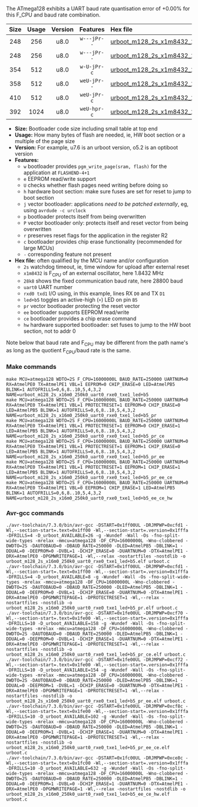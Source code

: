 The ATmega128 exhibits a UART baud rate quantisation error of +0.00% for this F_CPU and baud rate combination.

|Size|Usage|Version|Features|Hex file|
|:-:|:-:|:-:|:-:|:--|
|248|256|u8.0|`w---jPr--`|[urboot_m128_2s_x1m8432_28k8_uart0_rxe0_txe1_led+b5.hex](https://raw.githubusercontent.com/stefanrueger/urboot.hex/main/mcus/atmega128/watchdog_2_s/external_oscillator_x/%2B1m843200_hz/%2B%2B28k8_baud/uart0_rxe0_txe1/led%2Bb5/urboot_m128_2s_x1m8432_28k8_uart0_rxe0_txe1_led%2Bb5.hex)|
|248|256|u8.0|`w---jPr--`|[urboot_m128_2s_x1m8432_28k8_uart0_rxe0_txe1_led+b5_pr.hex](https://raw.githubusercontent.com/stefanrueger/urboot.hex/main/mcus/atmega128/watchdog_2_s/external_oscillator_x/%2B1m843200_hz/%2B%2B28k8_baud/uart0_rxe0_txe1/led%2Bb5/urboot_m128_2s_x1m8432_28k8_uart0_rxe0_txe1_led%2Bb5_pr.hex)|
|354|512|u8.0|`w-U-jPr-c`|[urboot_m128_2s_x1m8432_28k8_uart0_rxe0_txe1_led+b5_pr_ce.hex](https://raw.githubusercontent.com/stefanrueger/urboot.hex/main/mcus/atmega128/watchdog_2_s/external_oscillator_x/%2B1m843200_hz/%2B%2B28k8_baud/uart0_rxe0_txe1/led%2Bb5/urboot_m128_2s_x1m8432_28k8_uart0_rxe0_txe1_led%2Bb5_pr_ce.hex)|
|358|512|u8.0|`weU-jPr--`|[urboot_m128_2s_x1m8432_28k8_uart0_rxe0_txe1_led+b5_pr_ee.hex](https://raw.githubusercontent.com/stefanrueger/urboot.hex/main/mcus/atmega128/watchdog_2_s/external_oscillator_x/%2B1m843200_hz/%2B%2B28k8_baud/uart0_rxe0_txe1/led%2Bb5/urboot_m128_2s_x1m8432_28k8_uart0_rxe0_txe1_led%2Bb5_pr_ee.hex)|
|410|512|u8.0|`weU-jPr-c`|[urboot_m128_2s_x1m8432_28k8_uart0_rxe0_txe1_led+b5_pr_ee_ce.hex](https://raw.githubusercontent.com/stefanrueger/urboot.hex/main/mcus/atmega128/watchdog_2_s/external_oscillator_x/%2B1m843200_hz/%2B%2B28k8_baud/uart0_rxe0_txe1/led%2Bb5/urboot_m128_2s_x1m8432_28k8_uart0_rxe0_txe1_led%2Bb5_pr_ee_ce.hex)|
|392|1024|u8.0|`weU-hpr-c`|[urboot_m128_2s_x1m8432_28k8_uart0_rxe0_txe1_led+b5_ee_ce_hw.hex](https://raw.githubusercontent.com/stefanrueger/urboot.hex/main/mcus/atmega128/watchdog_2_s/external_oscillator_x/%2B1m843200_hz/%2B%2B28k8_baud/uart0_rxe0_txe1/led%2Bb5/urboot_m128_2s_x1m8432_28k8_uart0_rxe0_txe1_led%2Bb5_ee_ce_hw.hex)|

- **Size:** Bootloader code size including small table at top end
- **Usage:** How many bytes of flash are needed, ie, HW boot section or a multiple of the page size
- **Version:** For example, u7.6 is an urboot version, o5.2 is an optiboot version
- **Features:**
  + `w` bootloader provides `pgm_write_page(sram, flash)` for the application at `FLASHEND-4+1`
  + `e` EEPROM read/write support
  + `U` checks whether flash pages need writing before doing so
  + `h` hardware boot section: make sure fuses are set for reset to jump to boot section
  + `j` vector bootloader: applications *need to be patched externally*, eg, using `avrdude -c urclock`
  + `p` bootloader protects itself from being overwritten
  + `P` vector bootloader only: protects itself and reset vector from being overwritten
  + `r` preserves reset flags for the application in the register R2
  + `c` bootloader provides chip erase functionality (recommended for large MCUs)
  + `-` corresponding feature not present
- **Hex file:** often qualified by the MCU name and/or configuration
  + `2s` watchdog timeout, ie, time window for upload after external reset
  + `x1m8432` is F<sub>CPU</sub> of an external oscillator, here 1.8432 MHz
  + `28k8` shows the fixed communication baud rate, here 28800 baud
  + `uart0` UART number
  + `rxd0 txd1` I/O using, in this example, lines RX `D0` and TX `D1`
  + `led+b5` toggles an active-high (`+`) LED on pin `B5`
  + `pr` vector bootloader protecting the reset vector
  + `ee` bootloader supports EEPROM read/write
  + `ce` bootloader provides a chip erase command
  + `hw` hardware supported bootloader: set fuses to jump to the HW boot section, not to addr 0


Note below that baud rate and F<sub>CPU</sub> may be different from the path name's as long as the quotient F<sub>CPU</sub>/baud rate is the same.

### Make commands
```
make MCU=atmega128 WDTO=2S F_CPU=16000000L BAUD_RATE=250000 UARTNUM=0 RX=AtmelPE0 TX=AtmelPE1 VBL=1 EEPROM=0 CHIP_ERASE=0 LED=AtmelPB5 BLINK=1 AUTOFRILLS=0,6,8..10,5,4,3,2 NAME=urboot_m128_2s_x16m0_250k0_uart0_rxe0_txe1_led+b5
make MCU=atmega128 WDTO=2S F_CPU=16000000L BAUD_RATE=250000 UARTNUM=0 RX=AtmelPE0 TX=AtmelPE1 VBL=1 PROTECTRESET=1 EEPROM=0 CHIP_ERASE=0 LED=AtmelPB5 BLINK=1 AUTOFRILLS=0,6,8..10,5,4,3,2 NAME=urboot_m128_2s_x16m0_250k0_uart0_rxe0_txe1_led+b5_pr
make MCU=atmega128 WDTO=2S F_CPU=16000000L BAUD_RATE=250000 UARTNUM=0 RX=AtmelPE0 TX=AtmelPE1 VBL=1 PROTECTRESET=1 EEPROM=0 CHIP_ERASE=1 LED=AtmelPB5 BLINK=1 AUTOFRILLS=0,6,8..10,5,4,3,2 NAME=urboot_m128_2s_x16m0_250k0_uart0_rxe0_txe1_led+b5_pr_ce
make MCU=atmega128 WDTO=2S F_CPU=16000000L BAUD_RATE=250000 UARTNUM=0 RX=AtmelPE0 TX=AtmelPE1 VBL=1 PROTECTRESET=1 EEPROM=1 CHIP_ERASE=0 LED=AtmelPB5 BLINK=1 AUTOFRILLS=0,6,8..10,5,4,3,2 NAME=urboot_m128_2s_x16m0_250k0_uart0_rxe0_txe1_led+b5_pr_ee
make MCU=atmega128 WDTO=2S F_CPU=16000000L BAUD_RATE=250000 UARTNUM=0 RX=AtmelPE0 TX=AtmelPE1 VBL=1 PROTECTRESET=1 EEPROM=1 CHIP_ERASE=1 LED=AtmelPB5 BLINK=1 AUTOFRILLS=0,6,8..10,5,4,3,2 NAME=urboot_m128_2s_x16m0_250k0_uart0_rxe0_txe1_led+b5_pr_ee_ce
make MCU=atmega128 WDTO=2S F_CPU=16000000L BAUD_RATE=250000 UARTNUM=0 RX=AtmelPE0 TX=AtmelPE1 VBL=0 EEPROM=1 CHIP_ERASE=1 LED=AtmelPB5 BLINK=1 AUTOFRILLS=0,6,8..10,5,4,3,2 NAME=urboot_m128_2s_x16m0_250k0_uart0_rxe0_txe1_led+b5_ee_ce_hw
```

### Avr-gcc commands
```
./avr-toolchain/7.3.0/bin/avr-gcc -DSTART=0x1ff00UL -DRJMPWP=0xcfd1 -Wl,--section-start=.text=0x1ff00 -Wl,--section-start=.version=0x1fffa -DFRILLS=4 -D_urboot_AVAILABLE=26 -g -Wundef -Wall -Os -fno-split-wide-types -mrelax -mmcu=atmega128 -DF_CPU=16000000L -Wno-clobbered -DWDTO=2S -DAUTOBAUD=0 -DBAUD_RATE=250000 -DLED=AtmelPB5 -DBLINK=1 -DDUAL=0 -DEEPROM=0 -DVBL=1 -DCHIP_ERASE=0 -DUARTNUM=0 -DTX=AtmelPE1 -DRX=AtmelPE0 -DPGMWRITEPAGE=1 -Wl,--relax -nostartfiles -nostdlib -o urboot_m128_2s_x16m0_250k0_uart0_rxe0_txe1_led+b5.elf urboot.c
./avr-toolchain/7.3.0/bin/avr-gcc -DSTART=0x1ff00UL -DRJMPWP=0xcfd1 -Wl,--section-start=.text=0x1ff00 -Wl,--section-start=.version=0x1fffa -DFRILLS=4 -D_urboot_AVAILABLE=8 -g -Wundef -Wall -Os -fno-split-wide-types -mrelax -mmcu=atmega128 -DF_CPU=16000000L -Wno-clobbered -DWDTO=2S -DAUTOBAUD=0 -DBAUD_RATE=250000 -DLED=AtmelPB5 -DBLINK=1 -DDUAL=0 -DEEPROM=0 -DVBL=1 -DCHIP_ERASE=0 -DUARTNUM=0 -DTX=AtmelPE1 -DRX=AtmelPE0 -DPGMWRITEPAGE=1 -DPROTECTRESET=1 -Wl,--relax -nostartfiles -nostdlib -o urboot_m128_2s_x16m0_250k0_uart0_rxe0_txe1_led+b5_pr.elf urboot.c
./avr-toolchain/7.3.0/bin/avr-gcc -DSTART=0x1fe00UL -DRJMPWP=0xcf70 -Wl,--section-start=.text=0x1fe00 -Wl,--section-start=.version=0x1fffa -DFRILLS=10 -D_urboot_AVAILABLE=158 -g -Wundef -Wall -Os -fno-split-wide-types -mrelax -mmcu=atmega128 -DF_CPU=16000000L -Wno-clobbered -DWDTO=2S -DAUTOBAUD=0 -DBAUD_RATE=250000 -DLED=AtmelPB5 -DBLINK=1 -DDUAL=0 -DEEPROM=0 -DVBL=1 -DCHIP_ERASE=1 -DUARTNUM=0 -DTX=AtmelPE1 -DRX=AtmelPE0 -DPGMWRITEPAGE=1 -DPROTECTRESET=1 -Wl,--relax -nostartfiles -nostdlib -o urboot_m128_2s_x16m0_250k0_uart0_rxe0_txe1_led+b5_pr_ce.elf urboot.c
./avr-toolchain/7.3.0/bin/avr-gcc -DSTART=0x1fe00UL -DRJMPWP=0xcf72 -Wl,--section-start=.text=0x1fe00 -Wl,--section-start=.version=0x1fffa -DFRILLS=10 -D_urboot_AVAILABLE=154 -g -Wundef -Wall -Os -fno-split-wide-types -mrelax -mmcu=atmega128 -DF_CPU=16000000L -Wno-clobbered -DWDTO=2S -DAUTOBAUD=0 -DBAUD_RATE=250000 -DLED=AtmelPB5 -DBLINK=1 -DDUAL=0 -DEEPROM=1 -DVBL=1 -DCHIP_ERASE=0 -DUARTNUM=0 -DTX=AtmelPE1 -DRX=AtmelPE0 -DPGMWRITEPAGE=1 -DPROTECTRESET=1 -Wl,--relax -nostartfiles -nostdlib -o urboot_m128_2s_x16m0_250k0_uart0_rxe0_txe1_led+b5_pr_ee.elf urboot.c
./avr-toolchain/7.3.0/bin/avr-gcc -DSTART=0x1fe00UL -DRJMPWP=0xcf8c -Wl,--section-start=.text=0x1fe00 -Wl,--section-start=.version=0x1fffa -DFRILLS=10 -D_urboot_AVAILABLE=102 -g -Wundef -Wall -Os -fno-split-wide-types -mrelax -mmcu=atmega128 -DF_CPU=16000000L -Wno-clobbered -DWDTO=2S -DAUTOBAUD=0 -DBAUD_RATE=250000 -DLED=AtmelPB5 -DBLINK=1 -DDUAL=0 -DEEPROM=1 -DVBL=1 -DCHIP_ERASE=1 -DUARTNUM=0 -DTX=AtmelPE1 -DRX=AtmelPE0 -DPGMWRITEPAGE=1 -DPROTECTRESET=1 -Wl,--relax -nostartfiles -nostdlib -o urboot_m128_2s_x16m0_250k0_uart0_rxe0_txe1_led+b5_pr_ee_ce.elf urboot.c
./avr-toolchain/7.3.0/bin/avr-gcc -DSTART=0x1fc00UL -DRJMPWP=0xce8c -Wl,--section-start=.text=0x1fc00 -Wl,--section-start=.version=0x1fffa -DFRILLS=10 -D_urboot_AVAILABLE=632 -g -Wundef -Wall -Os -fno-split-wide-types -mrelax -mmcu=atmega128 -DF_CPU=16000000L -Wno-clobbered -DWDTO=2S -DAUTOBAUD=0 -DBAUD_RATE=250000 -DLED=AtmelPB5 -DBLINK=1 -DDUAL=0 -DEEPROM=1 -DVBL=0 -DCHIP_ERASE=1 -DUARTNUM=0 -DTX=AtmelPE1 -DRX=AtmelPE0 -DPGMWRITEPAGE=1 -Wl,--relax -nostartfiles -nostdlib -o urboot_m128_2s_x16m0_250k0_uart0_rxe0_txe1_led+b5_ee_ce_hw.elf urboot.c
```

